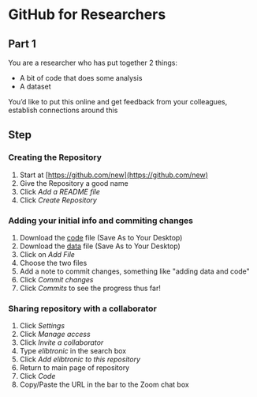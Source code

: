 # GitHub for Researchers

## Part 1

You are a researcher who has put together 2 things:
- A bit of code that does some analysis
- A dataset

You’d like to put this online and get feedback from your colleagues, establish connections around this

## Step

### Creating the Repository
1. Start at [https://github.com/new](https://github.com/new)
2. Give the Repository a good name
3. Click  *Add a README file*
4. Click *Create Repository*

### Adding your initial info and commiting changes
1. Download the [code](https://raw.githubusercontent.com/BrockDSL/github_for_researchers/master/analyze.py) file (Save As to Your Desktop)
2. Download the [data](https://raw.githubusercontent.com/BrockDSL/github_for_researchers/master/data.txt) file (Save As to Your Desktop)
3. Click on *Add File*
4. Choose the two files
5. Add a note to commit changes, something like "adding data and code"
6. Click *Commit changes*
7. Click *Commits* to see the progress thus far!

### Sharing repository with a collaborator
1. Click *Settings*
2. Click *Manage access*
3. Click *Invite a collaborator*
4. Type _elibtronic_ in the search box
5. Click *Add elibtronic to this repository*
6. Return to main page of repository
7. Click *Code*
8. Copy/Paste the URL in the bar to the Zoom chat box

